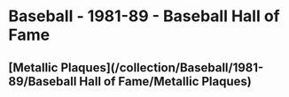 # Baseball - 1981-89 - Baseball Hall of Fame
## [Metallic Plaques](/collection/Baseball/1981-89/Baseball Hall of Fame/Metallic Plaques)

